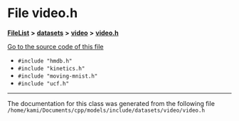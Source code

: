 

# File video.h



[**FileList**](files.md) **>** [**datasets**](dir_29ff4802398ba4a572b958e731c7adb4.md) **>** [**video**](dir_424049e583f42f721b040286e87ec464.md) **>** [**video.h**](datasets_2video_2video_8h.md)

[Go to the source code of this file](datasets_2video_2video_8h_source.md)



* `#include "hmdb.h"`
* `#include "kinetics.h"`
* `#include "moving-mnist.h"`
* `#include "ucf.h"`


































































------------------------------
The documentation for this class was generated from the following file `/home/kami/Documents/cpp/models/include/datasets/video/video.h`


